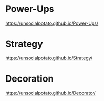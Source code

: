 # Power-Ups
https://unsocialpotato.github.io/Power-Ups/

# Strategy
https://unsocialpotato.github.io/Strategy/

# Decoration
 https://unsocialpotato.github.io/Decorator/
